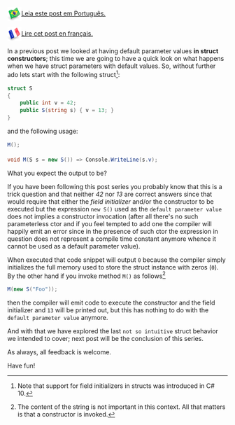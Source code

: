 <p><img src="https://github.com/adrianoc/BlogCode/blob/041acbc54fda6b4c970bebfbb89da899be6e2190/StructCtors/images/brazil_glossy_wave_icon_64.png?raw=true" style="width:32px;height:32px;vertical-align: middle;border: 0px; padding: 0px; box-shadow: none;"><a href="https://programing-fun.blogspot.com/2025/01/structs.8.pt.html">Leia este post em Português.</a></p>

<p><img src="https://github.com/adrianoc/BlogCode/blob/041acbc54fda6b4c970bebfbb89da899be6e2190/StructCtors/images/france_glossy_wave_icon_64.png?raw=true" style="width:32px;height:32px;vertical-align: middle;border: 0px; padding: 0px; box-shadow: none;" /><a href="https://programing-fun.blogspot.com/2025/01/structs.8.fr.html">Lire cet post en français.</a></p>

<script>
populateToc("https://raw.githubusercontent.com/adrianoc/BlogCode/refs/heads/main/StructCtors/toc.en.js", 'struct-series-toc');
</script>
<p id="struct-series-toc">

In a previous post we looked at having default parameter values **in struct constructors**; this time we are going to have a quick look on what happens when we have struct parameters with default values. So, without further ado lets start with the following struct[^1]: 

```csharp
struct S
{ 
    public int v = 42;
    public S(string s) { v = 13; }
}
```

and the following usage:

```csharp
M();

void M(S s = new S()) => Console.WriteLine(s.v);
```

What you expect the output to be? 

If you have been following this post series you probably know that this is a trick question and that neither *42* nor *13* are correct answers since that would require that either the *field initializer* and/or the constructor to be executed but the expression `new S()` used as the `default parameter value` does not implies a constructor invocation (after all there's no such parameterless ctor and if you feel tempted to add one the compiler will happily emit an error since in the presence of such ctor the expression in question does not represent a compile time constant anymore whence it cannot be used as a default parameter value).

When executed that code snippet will output `0` because the compiler simply initializes the full memory used to store the struct instance with zeros (`0`). By the other hand if you invoke method `M()` as follows[^2]

```csharp
M(new S("Foo"));
```

then the compiler will emit code to execute the constructor and the field initializer and `13` will be printed out, but this has nothing to do with the `default parameter value` anymore.

And with that we have explored the last `not so intuitive` struct behavior we intended to cover; next post will be the conclusion of this series.

As always, all feedback is welcome.

Have fun!

[^1]: Note that support for field initializers in structs was introduced in C# 10.
[^2]: The content of the string is not important in this context. All that matters is that a constructor is invoked.